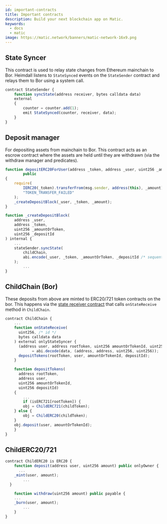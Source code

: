 ```yaml
---
id: important-contracts
title: Important contracts
description: Build your next blockchain app on Matic.
keywords:
  - docs
  - matic
image: https://matic.network/banners/matic-network-16x9.png
---
```


## State Syncer

This contract is used to relay state changes from Ethereum mainchain to Bor. Heimdall listens to `StateSynced` events on the `StateSender` contract and relays them to Bor using a system call.

```jsx
contract StateSender {
    function syncState(address receiver, bytes calldata data)
    external
    {
        counter = counter.add(1);
        emit StateSynced(counter, receiver, data);
    }
}
```

## Deposit manager

For depositing assets from mainchain to Bor. This contract acts as an escrow contract where the assets are held until they are withdrawn (via the withdraw manager and predicates).

```jsx
function depositERC20ForUser(address _token, address _user, uint256 _amount)
        public
{
    require(
        IERC20(_token).transferFrom(msg.sender, address(this), _amount),
        "TOKEN_TRANSFER_FAILED"
    );
    _createDepositBlock(_user, _token, _amount);
}

function _createDepositBlock(
    address _user,
    address _token,
    uint256 _amountOrToken,
    uint256 _depositId
) internal {
    ...
    stateSender.syncState(
        childChain,
        abi.encode(_user, _token, _amountOrToken, _depositId /* sequential ID */)
    );
        ...
}
```

## ChildChain (Bor)

These deposits from above are minted to ERC20/721 token contracts on the bor. This happens via the [state receiver contract](https://www.notion.so/maticnetwork/Bor-Overview-c8bdb110cd4d4090a7e1589ac1006bab#aa94e6a9373943068b93d2c0e7f3d2e6) that calls `onStateReceive` method in `ChildChain`.

```jsx
contract ChildChain {
    ...
    function onStateReceive(
      uint256, /* id */
      bytes calldata data
    ) external onlyStateSyncer {
      (address user, address rootToken, uint256 amountOrTokenId, uint256 depositId)
            = abi.decode(data, (address, address, uint256, uint256));
      depositTokens(rootToken, user, amountOrTokenId, depositId);
    }

    function depositTokens(
      address rootToken,
      address user,
      uint256 amountOrTokenId,
      uint256 depositId)
    {
        ...
        if (isERC721[rootToken]) {
        obj = ChildERC721(childToken);
    } else {
        obj = ChildERC20(childToken);
    }
    obj.deposit(user, amountOrTokenId); 
    }
}
```

## ChildERC20/721

```jsx
contract ChildERC20 is ERC20 {
    function deposit(address user, uint256 amount) public onlyOwner {
      ...
    _mint(user, amount);
        ...
  }

    function withdraw(uint256 amount) public payable {
    ...
    _burn(user, amount);
        ...
    }
}
```


<!-- 
## Withdraw Manager (WIP) -->